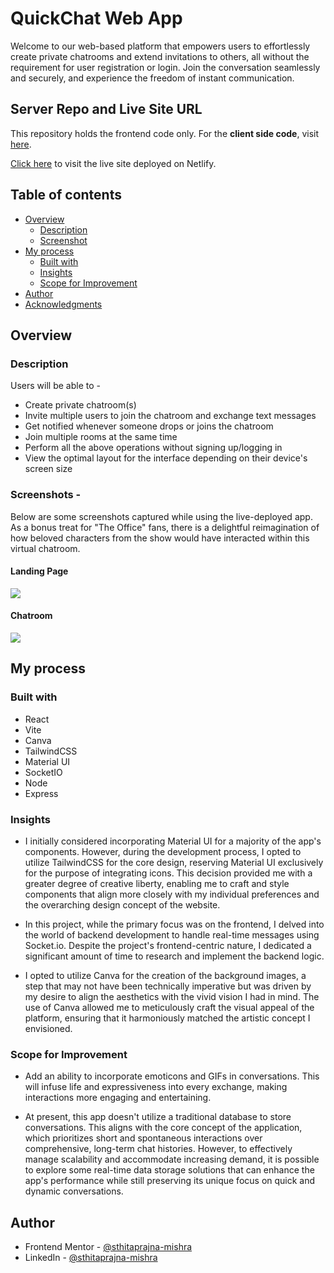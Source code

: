# QuickChat Web App

Welcome to our web-based platform that empowers users to effortlessly create private chatrooms and extend invitations to others, all without the requirement for user registration or login. Join the conversation seamlessly and securely, and experience the freedom of instant communication.

## Server Repo and Live Site URL

This repository holds the frontend code only. For the **client side code**, visit [here](https://github.com/sthitaprajna-mishra/quickchat).

[Click here](https://aquickchat.netlify.app) to visit the live site deployed on Netlify.

## Table of contents

- [Overview](#overview)
  - [Description](#description)
  - [Screenshot](#screenshot)
- [My process](#my-process)
  - [Built with](#built-with)
  - [Insights](#insights)
  - [Scope for Improvement](#scope-for-improvement)
- [Author](#author)
- [Acknowledgments](#acknowledgments)

## Overview

### Description

Users will be able to -

- Create private chatroom(s)
- Invite multiple users to join the chatroom and exchange text messages
- Get notified whenever someone drops or joins the chatroom
- Join multiple rooms at the same time
- Perform all the above operations without signing up/logging in
- View the optimal layout for the interface depending on their device's screen size

### Screenshots -

Below are some screenshots captured while using the live-deployed app.
As a bonus treat for "The Office" fans, there is a delightful reimagination of how beloved characters from the show would have interacted within this virtual chatroom.

#### Landing Page

<img src="./public/screenshot1.png">

#### Chatroom

<img src="./public/screenshot2.png">

## My process

### Built with

- React
- Vite
- Canva
- TailwindCSS
- Material UI
- SocketIO
- Node
- Express

### Insights

- I initially considered incorporating Material UI for a majority of the app's components. However, during the development process, I opted to utilize TailwindCSS for the core design, reserving Material UI exclusively for the purpose of integrating icons. This decision provided me with a greater degree of creative liberty, enabling me to craft and style components that align more closely with my individual preferences and the overarching design concept of the website.

- In this project, while the primary focus was on the frontend, I delved into the world of backend development to handle real-time messages using Socket.io. Despite the project's frontend-centric nature, I dedicated a significant amount of time to research and implement the backend logic.

- I opted to utilize Canva for the creation of the background images, a step that may not have been technically imperative but was driven by my desire to align the aesthetics with the vivid vision I had in mind. The use of Canva allowed me to meticulously craft the visual appeal of the platform, ensuring that it harmoniously matched the artistic concept I envisioned.

### Scope for Improvement

- Add an ability to incorporate emoticons and GIFs in conversations. This will infuse life and expressiveness into every exchange, making interactions more engaging and entertaining.

- At present, this app doesn't utilize a traditional database to store conversations. This aligns with the core concept of the application, which prioritizes short and spontaneous interactions over comprehensive, long-term chat histories. However, to effectively manage scalability and accommodate increasing demand, it is possible to explore some real-time data storage solutions that can enhance the app's performance while still preserving its unique focus on quick and dynamic conversations.

## Author

- Frontend Mentor - [@sthitaprajna-mishra](https://www.frontendmentor.io/profile/sthitaprajna-mishra)
- LinkedIn - [@sthitaprajna-mishra](https://www.linkedin.com/in/sthitaprajna-mishra-b63940153/)
